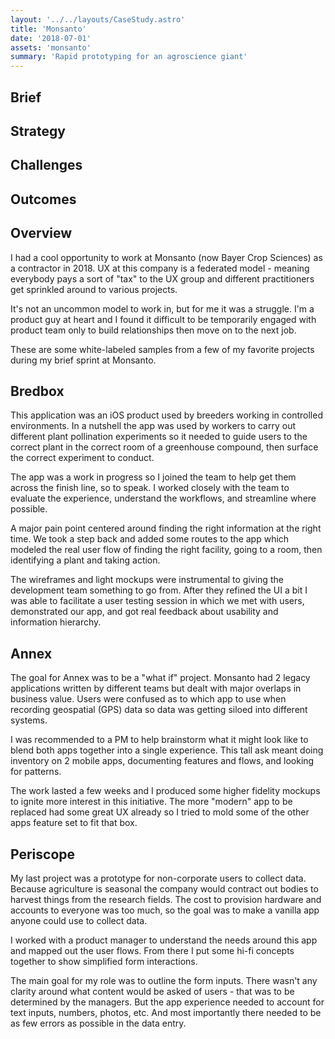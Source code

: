 ```yaml
---
layout: '../../layouts/CaseStudy.astro'
title: 'Monsanto'
date: '2018-07-01'
assets: 'monsanto'
summary: 'Rapid prototyping for an agroscience giant'
---
```


## Brief
## Strategy
## Challenges
## Outcomes

## Overview

I had a cool opportunity to work at Monsanto (now Bayer Crop Sciences) as a contractor in 2018. UX at this company is a federated model - meaning everybody pays a sort of "tax" to the UX group and different practitioners get sprinkled around to various projects.

It's not an uncommon model to work in, but for me it was a struggle. I'm a product guy at heart and I found it difficult to be temporarily engaged with product team only to build relationships then move on to the next job.

These are some white-labeled samples from a few of my favorite projects during my brief sprint at Monsanto.

## Bredbox

This application was an iOS product used by breeders working in controlled environments. In a nutshell the app was used by workers to carry out different plant pollination experiments so it needed to guide users to the correct plant in the correct room of a greenhouse compound, then surface the correct experiment to conduct.

The app was a work in progress so I joined the team to help get them across the finish line, so to speak. I worked closely with the team to evaluate the experience, understand the workflows, and streamline where possible.

A major pain point centered around finding the right information at the right time. We took a step back and added some routes to the app which modeled the real user flow of finding the right facility, going to a room, then identifying a plant and taking action.

The wireframes and light mockups were instrumental to giving the development team something to go from. After they refined the UI a bit I was able to facilitate a user testing session in which we met with users, demonstrated our app, and got real feedback about usability and information hierarchy.

## Annex

The goal for Annex was to be a "what if" project. Monsanto had 2 legacy applications written by different teams but dealt with major overlaps in business value. Users were confused as to which app to use when recording geospatial (GPS) data so data was getting siloed into different systems.

I was recommended to a PM to help brainstorm what it might look like to blend both apps together into a single experience. This tall ask meant doing inventory on 2 mobile apps, documenting features and flows, and looking for patterns.

The work lasted a few weeks and I produced some higher fidelity mockups to ignite more interest in this initiative. The more "modern" app to be replaced had some great UX already so I tried to mold some of the other apps feature set to fit that box.

## Periscope

My last project was a prototype for non-corporate users to collect data. Because agriculture is seasonal the company would contract out bodies to harvest things from the research fields. The cost to provision hardware and accounts to everyone was too much, so the goal was to make a vanilla app anyone could use to collect data.

I worked with a product manager to understand the needs around this app and mapped out the user flows. From there I put some hi-fi concepts together to show simplified form interactions.

The main goal for my role was to outline the form inputs. There wasn't any clarity around what content would be asked of users - that was to be determined by the managers. But the app experience needed to account for text inputs, numbers, photos, etc. And most importantly there needed to be as few errors as possible in the data entry.

